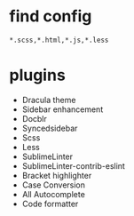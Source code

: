 # find config
`*.scss,*.html,*.js,*.less`


# plugins
- Dracula theme
- Sidebar enhancement
- Docblr
- Syncedsidebar
- Scss
- Less
- SublimeLinter
- SublimeLinter-contrib-eslint
- Bracket highlighter
- Case Conversion
- All Autocomplete
- Code formatter
